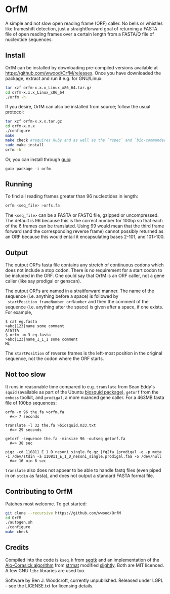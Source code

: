 OrfM
====

A simple and not slow open reading frame (ORF) caller. No bells or whistles like frameshift detection, just a straightforward goal 
of returning a FASTA file of open reading frames over a certain length from a FASTA/Q file of nucleotide sequences. 

Install
----
OrfM can be installed by downloading pre-compiled versions available at https://github.com/wwood/OrfM/releases. Once you have downloaded the package, extract and run it e.g. for GNU/Linux:
```sh
tar xzf orfm-x.x.x_Linux_x86_64.tar.gz
cd orfm-x.x.x_Linux_x86_64
./orfm -h
```

If you desire, OrfM can also be installed from source; follow the usual protocol:
```sh
tar xzf orfm-x.x.x.tar.gz
cd orfm-x.x.x
./configure
make
make check #requires Ruby and as well as the `rspec` and `bio-commandeer` rubygems. This step is optional.
sudo make install
orfm -h
```
Or, you can install through [guix](http://www.gnu.org/software/guix/):
```
guix package -i orfm
```

Running
----
To find all reading frames greater than 96 nucleotides in length:
```sh
orfm <seq_file> >orfs.fa
```
The `<seq_file>` can be a FASTA or FASTQ file, gzipped or uncompressed. The default is 96
because this is the correct number for 100bp so that each of the 6 frames can be translated.
Using 99 would mean that the third frame forward (and the corresponding reverse frame) cannot 
possibly returned as an ORF because this would entail it encapsulating bases 2-101, and 101>100.

Output
---
The output ORFs fasta file contains any stretch of continuous codons which does not include a stop codon. 
There is no requirement for a start codon to be included in the ORF. One could say that OrfM is an ORF caller, not a gene caller (like say prodigal or genscan).

The output ORFs are named in a straitforward manner. The name of the sequence (i.e. anything before a space) is followed by `_startPosition_frameNumber_orfNumber` and then 
the comment of the sequence (i.e. anything after the space) is given after a space, if one exists. For example,
```
$ cat eg.fasta
>abc|123|name some comment
ATGTTA
$ orfm -m 3 eg.fasta
>abc|123|name_1_1_1 some comment
ML
```
The `startPosition` of reverse frames is the left-most position in the original sequence, not the codon where the ORF starts.

Not too slow
-----
It runs in reasonable time compared to e.g. `translate` from Sean Eddy's `squid` (available as part of the Ubuntu  [biosquid package](https://launchpad.net/ubuntu/+source/biosquid)), `getorf` from the `emboss` toolkit, and `prodigal`, a more nuanced gene caller. For a 463MB fasta file of 100bp sequences:
```
orfm -m 96 the.fa >orfm.fa
  #=> 7 seconds

translate -l 32 the.fa >biosquid.m33.txt
  #=> 29 seconds
  
getorf -sequence the.fa -minsize 96 -outseq getorf.fa
  #=> 38 sec

pigz -cd 110811_E_1_D_nesoni_single.fq.gz |fq2fa |prodigal -q -p meta -i /dev/stdin -a 110811_E_1_D_nesoni_single.prodigal.faa -o /dev/null
  #=> 16 min 6 sec
```
`translate` also does not appear to be able to handle fastq files (even piped in on `stdin` as fasta), and does not output a standard FASTA format file.

Contributing to OrfM
----
Patches most welcome. To get started:
```sh
git clone --recursive https://github.com/wwood/OrfM
cd OrfM
./autogen.sh
./configure
make check
```

Credits
----
Compiled into the code is `kseq.h` from [seqtk](https://github.com/lh3/seqtk) and an 
implementation of the [Alo-Corasick algorithm](https://en.wikipedia.org/wiki/Aho%E2%80%93Corasick_string_matching_algorithm)
from [strmat](http://web.cs.ucdavis.edu/~gusfield/strmat.html) modified [slightly](https://github.com/aurelian/ruby-ahocorasick).
Both are MIT licenced. A few GNU `libc` libraries are used too.

Software by Ben J. Woodcroft, currently unpublished. Released under LGPL - see the LICENSE.txt for licensing details.

